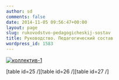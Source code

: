 ```yaml
---
author: sd
comments: false
date: 2014-11-05 09:56:47+00:00
layout: page
slug: rukovodstvo-pedagogicheskij-sostav
title: Руководство. Педагогический состав
wordpress_id: 1583
---
```


[![коллектив-1](http://www.cm-spb.ru/cms/wp-content/uploads/2013/10/коллектив-1-300x284.jpg)](http://www.cm-spb.ru/cms/wp-content/uploads/2013/10/коллектив-1.jpg)

[table id=25 /][table id=26 /][table id=27 /]
